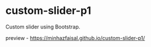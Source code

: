 # custom-slider-p1
Custom slider using Bootstrap.

preview - https://minhazfaisal.github.io/custom-slider-p1/
